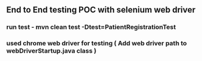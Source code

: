 ## End to End testing POC with selenium web driver

### run test -  mvn clean test -Dtest=PatientRegistrationTest

### used chrome web driver for testing ( Add web driver path to webDriverStartup.java class )